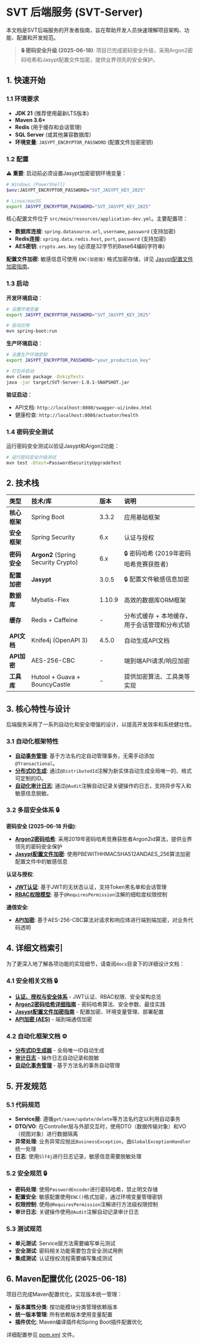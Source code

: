 # SVT 后端服务 (SVT-Server)

本文档是SVT后端服务的开发者指南，旨在帮助开发人员快速理解项目架构、功能、配置和开发规范。

> **🔒 密码安全升级 (2025-06-18)**: 项目已完成密码安全升级，采用Argon2密码哈希和Jasypt配置文件加密，提供业界领先的安全保护。

## 1. 快速开始

### 1.1 环境要求
- **JDK 21** (推荐使用最新LTS版本)
- **Maven 3.6+**
- **Redis** (用于缓存和会话管理)
- **SQL Server** (或其他兼容数据库)
- **环境变量**: `JASYPT_ENCRYPTOR_PASSWORD` (配置文件加密密钥)

### 1.2 配置

**⚠️ 重要**: 启动前必须设置Jasypt加密密钥环境变量：

```bash
# Windows (PowerShell)
$env:JASYPT_ENCRYPTOR_PASSWORD="SVT_JASYPT_KEY_2025"

# Linux/macOS
export JASYPT_ENCRYPTOR_PASSWORD="SVT_JASYPT_KEY_2025"
```

核心配置文件位于 `src/main/resources/application-dev.yml`。主要配置项：
- **数据库连接**: `spring.datasource.url`, `username`, `password` (支持加密)
- **Redis连接**: `spring.data.redis.host`, `port`, `password` (支持加密)
- **AES密钥**: `crypto.aes.key` (必须是32字节的Base64编码字符串)

**配置文件加密**: 敏感信息可使用 `ENC(加密值)` 格式加密存储，详见 [Jasypt配置文件加密指南](./docs/Jasypt-Configuration-Encryption.md)。

### 1.3 启动

**开发环境启动**：
```bash
# 设置环境变量
export JASYPT_ENCRYPTOR_PASSWORD="SVT_JASYPT_KEY_2025"

# 启动应用
mvn spring-boot:run
```

**生产环境启动**：
```bash
# 设置生产环境密钥
export JASYPT_ENCRYPTOR_PASSWORD="your_production_key"

# 打包并启动
mvn clean package -DskipTests
java -jar target/SVT-Server-1.0.1-SNAPSHOT.jar
```

**验证启动**：
- API文档: `http://localhost:8080/swagger-ui/index.html`
- 健康检查: `http://localhost:8080/actuator/health`

### 1.4 密码安全测试

运行密码安全测试以验证Jasypt和Argon2功能：
```bash
# 运行密码安全升级测试
mvn test -Dtest=PasswordSecurityUpgradeTest
```

## 2. 技术栈

| 类型       | 技术/库                                | 版本 | 说明                                          |
| :--------- | :------------------------------------- | :--- | :-------------------------------------------- |
| **核心框架** | Spring Boot                            | 3.3.2 | 应用基础框架                                  |
| **安全框架** | Spring Security                        | 6.x | 认证与授权                                    |
| **密码安全** | **Argon2** (Spring Security Crypto)   | 6.x | 🔒 密码哈希 (2019年密码哈希竞赛获胜者)        |
| **配置加密** | **Jasypt**                             | 3.0.5 | 🔒 配置文件敏感信息加密                       |
| **数据库**   | Mybatis-Flex                           | 1.10.9 | 高效的数据库ORM框架                           |
| **缓存**     | Redis + Caffeine                       | - | 分布式缓存 + 本地缓存，用于会话管理和分布式锁  |
| **API文档**  | Knife4j (OpenAPI 3)                   | 4.5.0 | 自动生成API文档                               |
| **API加密**  | AES-256-CBC                            | - | 端到端API请求/响应加密                        |
| **工具库**   | Hutool + Guava + BouncyCastle          | - | 提供加密算法、工具类等实现                    |

## 3. 核心特性与设计

后端服务采用了一系列自动化和安全增强的设计，以提高开发效率和系统健壮性。

### 3.1 自动化框架特性
- **[自动事务管理](./docs/Automated-Transaction-Management.md)**: 基于方法名约定自动管理事务，无需手动添加`@Transactional`。
- **[分布式ID生成](./docs/Distributed-ID-Generation.md)**: 通过`@DistributedId`注解为新实体自动生成全局唯一的、格式可定制的ID。
- **[自动化审计日志](./docs/Audit-Logging.md)**: 通过`@Audit`注解自动记录关键操作的日志，支持异步写入和敏感信息脱敏。

### 3.2 多层安全体系 🔒

**密码安全 (2025-06-18 升级)**:
- **[Argon2密码哈希](./docs/Argon2-Password-Hashing.md)**: 采用2019年密码哈希竞赛获胜者Argon2id算法，提供业界领先的密码安全保护
- **[Jasypt配置文件加密](./docs/Jasypt-Configuration-Encryption.md)**: 使用PBEWITHHMACSHA512ANDAES_256算法加密配置文件中的敏感信息

**认证与授权**:
- **[JWT认证](./docs/Authentication-and-Security.md)**: 基于JWT的无状态认证，支持Token黑名单和会话管理
- **[RBAC权限模型](./docs/Authentication-and-Security.md)**: 基于`@RequiresPermission`注解的细粒度权限控制

**通信安全**:
- **[API加密](./docs/API-Encryption-AES.md)**: 基于AES-256-CBC算法对请求和响应体进行端到端加密，对业务代码透明

## 4. 详细文档索引

为了更深入地了解各项功能的实现细节，请查阅`docs`目录下的详细设计文档：

### 4.1 安全相关文档 🔒
- **[认证、授权与安全体系](./docs/Authentication-and-Security.md)** - JWT认证、RBAC权限、安全架构总览
- **[Argon2密码哈希详细指南](./docs/Argon2-Password-Hashing.md)** - 密码哈希算法、安全参数、最佳实践
- **[Jasypt配置文件加密指南](./docs/Jasypt-Configuration-Encryption.md)** - 配置加密、环境变量管理、部署配置
- **[API加密 (AES)](./docs/API-Encryption-AES.md)** - 端到端通信加密

### 4.2 自动化框架文档 ⚙️
- **[分布式ID生成器](./docs/Distributed-ID-Generation.md)** - 全局唯一ID自动生成
- **[审计日志](./docs/Audit-Logging.md)** - 操作日志自动记录和脱敏
- **[自动化事务管理](./docs/Automated-Transaction-Management.md)** - 基于方法名的事务自动管理

## 5. 开发规范

### 5.1 代码规范
- **Service层**: 遵循`get/save/update/delete`等方法名约定以利用自动事务
- **DTO/VO**: 在Controller层与外部交互时，使用DTO（数据传输对象）和VO（视图对象）进行数据隔离
- **异常处理**: 业务异常应抛出`BusinessException`，由`GlobalExceptionHandler`统一处理
- **日志**: 使用`Slf4j`进行日志记录，敏感信息需要脱敏处理

### 5.2 安全规范 🔒
- **密码处理**: 使用`PasswordEncoder`进行密码哈希，禁止明文存储
- **配置安全**: 敏感配置使用`ENC()`格式加密，通过环境变量管理密钥
- **权限控制**: 使用`@RequiresPermission`注解进行方法级权限控制
- **审计日志**: 关键操作使用`@Audit`注解自动记录审计日志

### 5.3 测试规范
- **单元测试**: Service层方法需要编写单元测试
- **安全测试**: 密码相关功能需要包含安全测试用例
- **集成测试**: 认证授权流程需要编写集成测试

## 6. Maven配置优化 (2025-06-18)

项目已完成Maven配置优化，实现版本统一管理：
- **版本属性分类**: 按功能模块分类管理依赖版本
- **统一版本管理**: 所有依赖版本使用变量配置
- **插件优化**: Maven编译插件和Spring Boot插件配置优化

详细配置参见 [pom.xml](./pom.xml) 文件。 